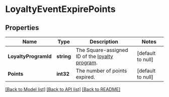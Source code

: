 # LoyaltyEventExpirePoints

## Properties
Name | Type | Description | Notes
------------ | ------------- | ------------- | -------------
**LoyaltyProgramId** | **string** | The Square-assigned ID of the [loyalty program](#type-LoyaltyProgram). | [default to null]
**Points** | **int32** | The number of points expired. | [default to null]

[[Back to Model list]](../README.md#documentation-for-models) [[Back to API list]](../README.md#documentation-for-api-endpoints) [[Back to README]](../README.md)

